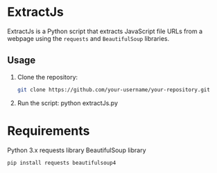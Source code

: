 # ExtractJs

ExtractJs is a Python script that extracts JavaScript file URLs from a webpage using the `requests` and `BeautifulSoup` libraries.

## Usage

1. Clone the repository:

   ```bash
   git clone https://github.com/your-username/your-repository.git

2. Run the script:
   python extractJs.py

# Requirements
Python 3.x
requests library
BeautifulSoup library

 ```bash
pip install requests beautifulsoup4
